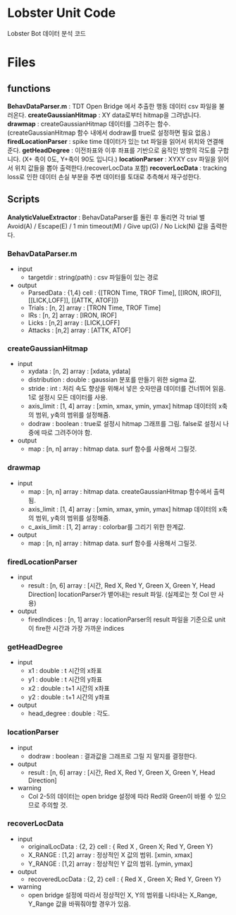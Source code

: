 # Lobster Unit Code

Lobster Bot 데이터 분석 코드

# Files
## functions
**BehavDataParser.m** : TDT Open Bridge 에서 추출한 행동 데이터 csv 파일을 불러온다.
**createGaussianHitmap** : XY data로부터 hitmap을 그려냅니다.
**drawmap** : createGaussianHitmap 데이터를 그려주는 함수. (createGaussianHitmap 함수 내에서 dodraw를 true로 설정하면 필요 없음.)
**firedLocationParser** : spike time 데이터가 있는 txt 파일을 읽어서 위치와 연결해준다.
**getHeadDegree** : 이전좌표와 이후 좌표를 기반으로 움직인 방향의 각도를 구합니다. (X+ 축이 0도, Y+축이 90도 입니다.)
**locationParser** : XYXY csv 파일을 읽어서 위치 값들을 뽑아 출력한다.(recoverLocData 포함)
**recoverLocData** : tracking loss로 인한 데이터 손실 부분을 주변 데이터를 토대로 추측해서 재구성한다.

## Scripts
**AnalyticValueExtractor** : BehavDataParser를 돌린 후 돌리면 각 trial 별 Avoid(A) / Escape(E) / 1 min timeout(M) / Give up(G) / No Lick(N) 값을 출력한다.


### **BehavDataParser.m**
- input
	- targetdir : string(path) : csv 파일들이 있는 경로
- output
	- ParsedData : {1,4} cell : {[TRON Time, TROF Time], [[IRON, IROF]], [[LICK,LOFF]], [[ATTK, ATOF]]}
	- Trials : [n, 2] array : [TRON Time, TROF Time]
	- IRs : [n, 2] array : [IRON, IROF]
	- Licks : [n,2] array : [LICK,LOFF]
	- Attacks : [n,2] array : [ATTK, ATOF]

### **createGaussianHitmap**
- input
	- xydata : [n, 2] array : [xdata, ydata]
	- distribution : double : gaussian 분포를 만들기 위한 sigma 값.
	- stride : int : 처리 속도 향상을 위해서 넣은 숫자만큼 데이터를 건너뛰어 읽음. 1로 설정시 모든 데이터를 사용.
	- axis_limit : [1, 4] array : [xmin, xmax, ymin, ymax] hitmap 데이터의 x축의 범위, y축의 범위를 설정해줌.
	- dodraw : boolean : true로 설정시 hitmap 그래프를 그림. false로 설정시 나중에 따로 그려주어야 함.
- output
	- map : [n, n] array : hitmap data. surf 함수를 사용해서 그릴것.

### **drawmap** 
- input
	- map : [n, n] array : hitmap data. createGaussianHitmap 함수에서 출력됨.
	- axis_limit : [1, 4] array : [xmin, xmax, ymin, ymax] hitmap 데이터의 x축의 범위, y축의 범위를 설정해줌.
	- c_axis_limit : [1, 2] array : colorbar를 그리기 위한 한계값. 
- output
	- map : [n, n] array : hitmap data. surf 함수를 사용해서 그릴것.

### **firedLocationParser**
- input
	- result : [n, 6] array : [시간, Red X, Red Y, Green X, Green Y, Head Direction] locationParser가 뱉어내는 result 파일. (실제로는 첫 Col 만 사용)
- output
	- firedIndices : [n, 1] array : locationParser의 result 파일을 기준으로 unit이 fire한 시간과 가장 가까운 indices

### **getHeadDegree**
- input
	- x1 : double : t 시간의 x좌표 
	- y1 : double : t 시간의 y좌표
	- x2 : double : t+1 시간의 x좌표
	- y2 : double : t+1 시간의 y좌표
- output
	- head_degree : double : 각도.

### **locationParser**
- input
	- dodraw : boolean : 결과값을 그래프로 그릴 지 말지를 결정한다.
- output
	- result : [n, 6] array : [시간, Red X, Red Y, Green X, Green Y, Head Direction] 
- warning
	- Col 2-5의 데이터는 open bridge 설정에 따라 Red와 Green이 바뀔 수 있으므로 주의할 것.

### **recoverLocData**
- input
	- originalLocData : {2, 2} cell : { Red X , Green X; Red Y, Green Y}
	- X_RANGE : [1,2] array : 정상적인 X 값의 범위. [xmin, xmax]
	- Y_RANGE : [1,2] array : 정상적인 Y 값의 범위. [ymin, ymax]
- output
	- recoveredLocData : {2, 2} cell : { Red X , Green X; Red Y, Green Y}
- warning
	- open bridge 설정에 따라서 정상적인 X, Y의 범위를 나타내는 X_Range, Y_Range 값을 바꿔줘야할 경우가 있음.




